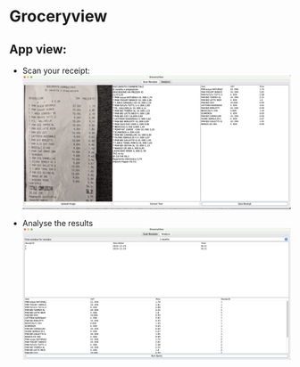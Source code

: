# Groceryview


## App view:
- Scan your receipt:
![alt text](scan_tab.png)

- Analyse the results
![alt text](analysis_tab.png)
